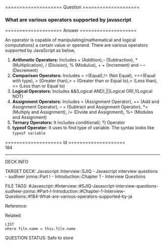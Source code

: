 ==================== Question ====================  

### What are various operators supported by javascript  

==================== Answer ====================  

An operator is capable of manipulating(mathematical and logical computations) a
certain value or operand. There are various operators supported by JavaScript as
below,

1. **Arithmetic Operators:** Includes + (Addition),– (Subtraction), \*
   (Multiplication), / (Division), % (Modulus), + + (Increment) and – –
   (Decrement)
2. **Comparison Operators:** Includes = =(Equal),!= (Not Equal), ===(Equal with
   type), > (Greater than),> = (Greater than or Equal to),< (Less than),<= (Less
   than or Equal to)
3. **Logical Operators:** Includes &&(Logical AND),||(Logical OR),!(Logical NOT)
4. **Assignment Operators:** Includes = (Assignment Operator), += (Add and
   Assignment Operator), – = (Subtract and Assignment Operator), \*= (Multiply
   and Assignment), /= (Divide and Assignment), %= (Modules and Assignment)
5. **Ternary Operators:** It includes conditional(: ?) Operator
6. **typeof Operator:** It uses to find type of variable. The syntax looks like
   `typeof variable`

==================== Id ====================  
184

---

DECK INFO

TARGET DECK: Javascript::Interview::SJIQ - Javascript interview questions - sudheer jonna::Part I - Introduction::Chapter 1 - Interview Questions

FILE TAGS: #Javascript::#Interview::#SJIQ-Javascript-interview-questions-sudheer-jonna::#Part-I-Introduction::#Chapter-1-Interview-Questions::#184-What-are-various-operators-supported-by-ja

Reference:

Related:

```dataview
LIST
where file.name = this.file.name
```

QUESTION STATUS: Safe to store
